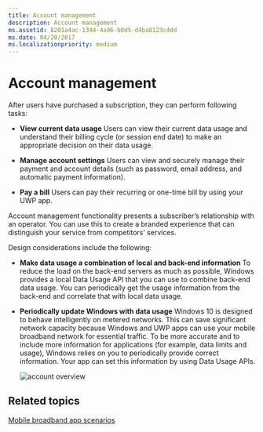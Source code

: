 ```yaml
---
title: Account management
description: Account management
ms.assetid: 8201a4ac-1344-4a96-b0d5-d4ba8123c4dd
ms.date: 04/20/2017
ms.localizationpriority: medium
---
```


# Account management


After users have purchased a subscription, they can perform following tasks:

-   **View current data usage** Users can view their current data usage and understand their billing cycle (or session end date) to make an appropriate decision on their data usage.

-   **Manage account settings** Users can view and securely manage their payment and account details (such as password, email address, and automatic payment information).

-   **Pay a bill** Users can pay their recurring or one-time bill by using your UWP app.

Account management functionality presents a subscriber’s relationship with an operator. You can use this to create a branded experience that can distinguish your service from competitors’ services.

Design considerations include the following:

-   **Make data usage a combination of local and back-end information** To reduce the load on the back-end servers as much as possible, Windows provides a local Data Usage API that you can use to combine back-end data usage. You can periodically get the usage information from the back-end and correlate that with local data usage.

-   **Periodically update Windows with data usage** Windows 10 is designed to behave intelligently on metered networks. This can save significant network capacity because Windows and UWP apps can use your mobile broadband network for essential traffic. To be more accurate and to include more information for applications (for example, data limits and usage), Windows relies on you to periodically provide correct information. Your app can set this information by using Data Usage APIs.

    ![account overview](images/mb-fig2-accountoverview.png)

## <span id="related_topics"></span>Related topics


[Mobile broadband app scenarios]()

 

